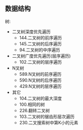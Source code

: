 ## 数据结构

树:
- 二叉树深度优先遍历
  - 144.二叉树的前序遍历
  - 145.二叉树的后序遍历
  - 94.二叉树的中序遍历
- 二叉树广度优先遍历(层序遍历)
  - 102.二叉树的层序遍历
- N叉树
  - 589.N叉树的前序遍历
  - 590.N叉树的后序遍历
  - 429.N叉树的层序遍历
- 其它
  - 104.二叉树的最大深度
  - 100.相同的树
  - 226.翻转二叉树
  - 103.二叉树的锯齿形层次遍历
  - 230.二叉搜索树中第K小的元素
